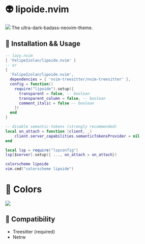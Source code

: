 # 👽 lipoide.nvim
![](https://github.com/FelipeIzolan/delfos/assets/80170121/93490f18-33db-432b-ad38-f0d5f1de3892)
The ultra-dark-badass-neovim-theme.

## 🚀 Installation && Usage

```lua
-- lazy.nvim
{ 'FelipeIzolan/lipoide.nvim' }
-- or
{ 
  'FelipeIzolan/lipoide.nvim',
  dependencies = { 'nvim-treesitter/nvim-treesitter' },
  config = function()
    require("lipoide").setup({
      transparent = false, -- boolean
      transparent_column = false, -- boolean
      comment_italic = false -- boolean
    })
  end
}
```

```lua
-- disable semantic-tokens (strongly recommended)
local on_attach = function (client, _) 
    client.server_capabilities.semanticTokensProvider = nil
end

local lsp = require("lspconfig")
lsp[$server].setup({ ..., on_attach = on_attach})
```

```lua
colorscheme lipoide
vim.cmd("colorscheme lipoide")
```

# 🍭 Colors

![](https://github.com/FelipeIzolan/delfos/assets/80170121/7b28485a-ebb4-41d9-a653-86f87b14d895)

## 🔗 Compatibility

- Treesitter (required)
- Netrw
